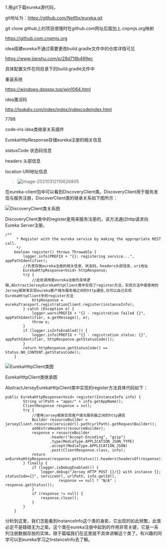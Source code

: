 1.用git下载eureka源代码，

git地址为：https://github.com/Netflix/eureka.git

git clone github上的项目很慢时在github.com网址后面加上.cnpmjs.org映射

https://github.com.cnpmjs.org

idea搭建eureka不通过需要更改build.gradle文件中的仓库详情可见

https://www.jianshu.com/p/28d719b499ec

具体配置文件在同目录下的build.gradle文件中                                           



重装系统

https://windows.dqsspx.top/win1064.html



idea激活码

http://lookdiv.com/index/index/indexcodeindex.html

7788

code-iris idea类继承关系插件



EurekaHttpResponse存储eureka注册的相关信息

statusCode 状态码信息

headers 头部信息

location URI地址信息



> ![image-20210312110626805](C:\Users\kj00078\AppData\Roaming\Typora\typora-user-images\image-20210312110626805.png)



在eureka-client包中可以看到DiscoveryClient类。DiscoveryClient用于服务发现与服务注册，DiscoverClient类的继承关系如下图所示：



![DiscoveryClient类关系图](C:\Users\kj00078\Desktop\DiscoveryClient类关系图.png)

DiscoveryClient类中的register是用来服务注册的，该方法通过http请求向Eureka Server注册。

```
/**
     * Register with the eureka service by making the appropriate REST call.
     */
    boolean register() throws Throwable {
        logger.info(PREFIX + "{}: registering service...", appPathIdentifier);
        //负责存放eureka注册的相关信息，状态码，headers头部信息，uri地址
        EurekaHttpResponse<Void> httpResponse;
        try {
        	//此处调用是eureka注册的具体逻辑,AbstractJerseyEurekaHttpClient类中实现了register方法，实现方法中是使用的Jersey框架来实现eureka客户端与服务端之间的http通信,也可以自己实现EurekaHttpClient中的register方法
            httpResponse = eurekaTransport.registrationClient.register(instanceInfo);
        } catch (Exception e) {
            logger.warn(PREFIX + "{} - registration failed {}", appPathIdentifier, e.getMessage(), e);
            throw e;
        }
        if (logger.isInfoEnabled()) {
            logger.info(PREFIX + "{} - registration status: {}", appPathIdentifier, httpResponse.getStatusCode());
        }
        return httpResponse.getStatusCode() == Status.NO_CONTENT.getStatusCode();
    }
```



![EurekaHttpClient类图](C:\Users\kj00078\Desktop\EurekaHttpClient类图.png)

EurekaHttpClient类继承图



AbstractJerseyEurekaHttpClient类中实现的register方法具体代码如下：

```
public EurekaHttpResponse<Void> register(InstanceInfo info) {
        String urlPath = "apps/" + info.getAppName();
        ClientResponse response = null;
        try {
        	//使用jersey框架实现客户端与服务器之间的http通信
            Builder resourceBuilder = jerseyClient.resource(serviceUrl).path(urlPath).getRequestBuilder();
            addExtraHeaders(resourceBuilder);
            response = resourceBuilder
                    .header("Accept-Encoding", "gzip")
                    .type(MediaType.APPLICATION_JSON_TYPE)
                    .accept(MediaType.APPLICATION_JSON)
                    .post(ClientResponse.class, info);
            return anEurekaHttpResponse(response.getStatus()).headers(headersOf(response)).build();
        } finally {
            if (logger.isDebugEnabled()) {
                logger.debug("Jersey HTTP POST {}/{} with instance {}; statusCode={}", serviceUrl, urlPath, info.getId(),
                        response == null ? "N/A" : response.getStatus());
            }
            if (response != null) {
                response.close();
            }
        }
    }
```

分析到这里，我们怎能看到InstanceInfo这个类的身影，它出现的如此频繁，此类必定不是碌碌无为之辈。这个类在eureka注册中起到的作用非常关键，它是一系列注册数据存放的实体。限于篇幅我们在这里就不具体讲解这个类了。有兴趣的同学可以到eureka学习之InstanceInfo去了解。